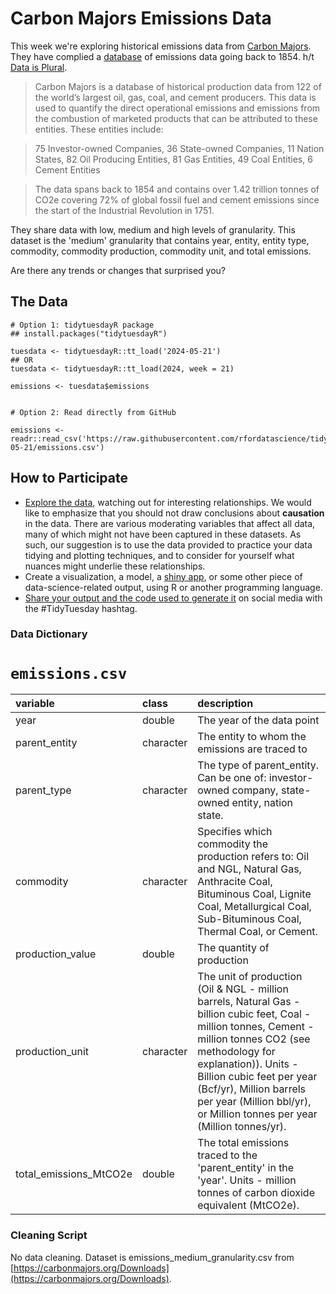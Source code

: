 # Carbon Majors Emissions Data

This week we're exploring historical emissions data from [Carbon Majors](https://carbonmajors.org/). They have complied a [database](https://carbonmajors.org/Downloads) of emissions data going back to 1854. h/t [Data is Plural](https://www.data-is-plural.com/archive/2024-05-15-edition/).

> Carbon Majors is a database of historical production data from 122 of the world’s largest oil, gas, coal, and cement producers. This data is used to quantify the direct operational emissions and emissions from the combustion of marketed products that can be attributed to these entities. These entities include:

> 75 Investor-owned Companies, 36 State-owned Companies, 11 Nation States, 82 Oil Producing Entities, 81 Gas Entities, 49 Coal Entities, 6 Cement Entities

> The data spans back to 1854 and contains over 1.42 trillion tonnes of CO2e covering 72% of global fossil fuel and cement emissions since the start of the Industrial Revolution in 1751.

They share data with low, medium and high levels of granularity. This dataset is the 'medium' granularity that contains year, entity, entity type, commodity, commodity production, commodity unit, and total emissions.

Are there any trends or changes that surprised you? 

## The Data

```{r}
# Option 1: tidytuesdayR package 
## install.packages("tidytuesdayR")

tuesdata <- tidytuesdayR::tt_load('2024-05-21')
## OR
tuesdata <- tidytuesdayR::tt_load(2024, week = 21)

emissions <- tuesdata$emissions


# Option 2: Read directly from GitHub

emissions <- readr::read_csv('https://raw.githubusercontent.com/rfordatascience/tidytuesday/master/data/2024/2024-05-21/emissions.csv')
```

## How to Participate

- [Explore the data](https://r4ds.hadley.nz/), watching out for interesting relationships. We would like to emphasize that you should not draw conclusions about **causation** in the data. There are various moderating variables that affect all data, many of which might not have been captured in these datasets. As such, our suggestion is to use the data provided to practice your data tidying and plotting techniques, and to consider for yourself what nuances might underlie these relationships.
- Create a visualization, a model, a [shiny app](https://shiny.posit.co/), or some other piece of data-science-related output, using R or another programming language.
- [Share your output and the code used to generate it](../../../sharing.md) on social media with the #TidyTuesday hashtag.

### Data Dictionary

# `emissions.csv`

|variable               |class     |description            |
|:----------------------|:---------|:----------------------|
|year                   |double    |The year of the data point     |
|parent_entity          |character |The entity to whom the emissions are traced to          |
|parent_type            |character |The type of parent_entity. Can be one of: investor-owned company, state-owned entity, nation state.     |
|commodity              |character |Specifies which commodity the production refers to: Oil and NGL, Natural Gas, Anthracite Coal, Bituminous Coal, Lignite Coal, Metallurgical Coal, Sub-Bituminous Coal, Thermal Coal, or Cement.  |
|production_value       |double    |The quantity of production    |
|production_unit        |character |The unit of production (Oil & NGL - million barrels, Natural Gas - billion cubic feet, Coal - million tonnes, Cement - million tonnes CO2 (see methodology for explanation)). Units - Billion cubic feet per year (Bcf/yr), Million barrels per year (Million bbl/yr), or Million tonnes per year (Million tonnes/yr).  |
|total_emissions_MtCO2e |double    |The total emissions traced to the 'parent_entity' in the 'year'. Units - million tonnes of carbon dioxide equivalent (MtCO2e). |



### Cleaning Script

No data cleaning. Dataset is emissions_medium_granularity.csv from [https://carbonmajors.org/Downloads](https://carbonmajors.org/Downloads).

